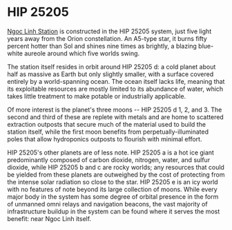 # HIP 25205

[Ngoc Linh Station](ngoc-linh.md) is constructed in the HIP 25205 system, just five light years away from the Orion constellation. An A5-type star, it burns fifty percent hotter than Sol and shines nine times as brightly, a blazing blue-white aureole around which five worlds swing.

The station itself resides in orbit around HIP 25205 d: a cold planet about half as massive as Earth but only slightly smaller, with a surface covered entirely by a world-spanning ocean. The ocean itself lacks life, meaning that its exploitable resources are mostly limited to its abundance of water, which takes little treatment to make potable or industrially applicable.

Of more interest is the planet's three moons -- HIP 25205 d 1, 2, and 3. The second and third of these are replete with metals and are home to scattered extraction outposts that secure much of the material used to build the station itself, while the first moon benefits from perpetually-illuminated poles that allow hydroponics outposts to flourish with minimal effort.

HIP 25205's other planets are of less note. HIP 25205 a is a hot ice giant predominantly composed of carbon dioxide, nitrogen, water, and sulfur dioxide, while HIP 25205 b and c are rocky worlds; any resources that could be yielded from these planets are outweighed by the cost of protecting from the intense solar radiation so close to the star. HIP 25205 e is an icy world with no features of note beyond its large collection of moons. While every major body in the system has some degree of orbital presence in the form of unmanned omni relays and navigation beacons, the vast majority of infrastructure buildup in the system can be found where it serves the most benefit: near Ngoc Linh itself.
